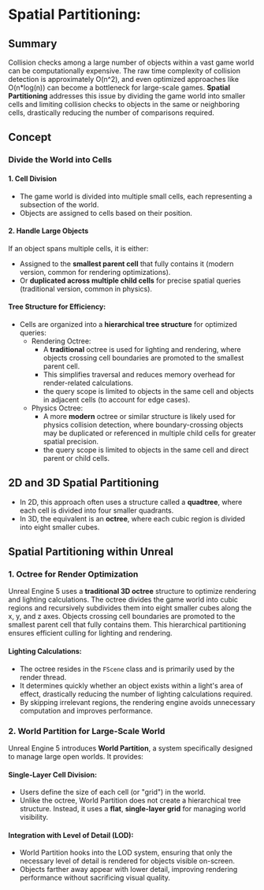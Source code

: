 # Spatial Partitioning:

## Summary

Collision checks among a large number of objects within a vast game world can be computationally expensive. The raw time complexity of collision detection is approximately O(n^2), and even optimized approaches like O(n*log(n)) can become a bottleneck for large-scale games. **Spatial Partitioning** addresses this issue by dividing the game world into smaller cells and limiting collision checks to objects in the same or neighboring cells, drastically reducing the number of comparisons required.

## Concept

### Divide the World into Cells

#### 1. Cell Division

- The game world is divided into multiple small cells, each representing a subsection of the world.
- Objects are assigned to cells based on their position.

#### 2. Handle Large Objects

If an object spans multiple cells, it is either:
- Assigned to the **smallest parent cell** that fully contains it (modern version, common for rendering optimizations).
- Or **duplicated across multiple child cells** for precise spatial queries (traditional version, common in physics).

#### Tree Structure for Efficiency:

- Cells are organized into a **hierarchical tree structure** for optimized queries:
  - Rendering Octree:
    - A **traditional** octree is used for lighting and rendering, where objects crossing cell boundaries are promoted to the smallest parent cell.
    - This simplifies traversal and reduces memory overhead for render-related calculations.
    - the query scope is limited to objects in the same cell and objects in adjacent cells (to account for edge cases).
  - Physics Octree:
    - A more **modern** octree or similar structure is likely used for physics collision detection, where boundary-crossing objects may be duplicated or referenced in multiple child cells for greater spatial precision.
    - the query scope is limited to objects in the same cell and direct parent or child cells.

## 2D and 3D Spatial Partitioning

- In 2D, this approach often uses a structure called a **quadtree**, where each cell is divided into four smaller quadrants.
- In 3D, the equivalent is an **octree**, where each cubic region is divided into eight smaller cubes.

## Spatial Partitioning within Unreal

### 1. Octree for Render Optimization

Unreal Engine 5 uses a **traditional 3D octree** structure to optimize rendering and lighting calculations. The octree divides the game world into cubic regions and recursively subdivides them into eight smaller cubes along the x, y, and z axes. Objects crossing cell boundaries are promoted to the smallest parent cell that fully contains them. This hierarchical partitioning ensures efficient culling for lighting and rendering.

#### Lighting Calculations:
- The octree resides in the `FScene` class and is primarily used by the render thread.
- It determines quickly whether an object exists within a light's area of effect, drastically reducing the number of lighting calculations required.
- By skipping irrelevant regions, the rendering engine avoids unnecessary computation and improves performance.

### 2. World Partition for Large-Scale World

Unreal Engine 5 introduces **World Partition**, a system specifically designed to manage large open worlds. It provides:

#### Single-Layer Cell Division:
- Users define the size of each cell (or "grid") in the world.
- Unlike the octree, World Partition does not create a hierarchical tree structure. Instead, it uses a **flat**, **single-layer grid** for managing world visibility.

#### Integration with Level of Detail (LOD):
- World Partition hooks into the LOD system, ensuring that only the necessary level of detail is rendered for objects visible on-screen.
- Objects farther away appear with lower detail, improving rendering performance without sacrificing visual quality.
